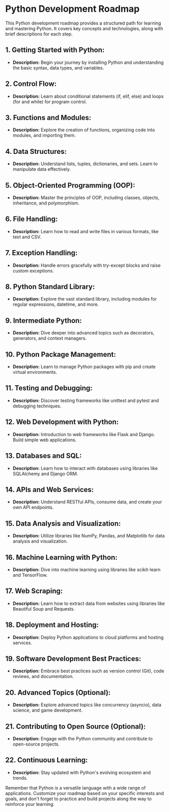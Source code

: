 # Python Development Roadmap

This Python development roadmap provides a structured path for learning and mastering Python. It covers key concepts and technologies, along with brief descriptions for each step.

## 1. **Getting Started with Python:**
   - **Description:** Begin your journey by installing Python and understanding the basic syntax, data types, and variables.

## 2. **Control Flow:**
   - **Description:** Learn about conditional statements (if, elif, else) and loops (for and while) for program control.

## 3. **Functions and Modules:**
   - **Description:** Explore the creation of functions, organizing code into modules, and importing them.

## 4. **Data Structures:**
   - **Description:** Understand lists, tuples, dictionaries, and sets. Learn to manipulate data effectively.

## 5. **Object-Oriented Programming (OOP):**
   - **Description:** Master the principles of OOP, including classes, objects, inheritance, and polymorphism.

## 6. **File Handling:**
   - **Description:** Learn how to read and write files in various formats, like text and CSV.

## 7. **Exception Handling:**
   - **Description:** Handle errors gracefully with try-except blocks and raise custom exceptions.

## 8. **Python Standard Library:**
   - **Description:** Explore the vast standard library, including modules for regular expressions, datetime, and more.

## 9. **Intermediate Python:**
   - **Description:** Dive deeper into advanced topics such as decorators, generators, and context managers.

## 10. **Python Package Management:**
   - **Description:** Learn to manage Python packages with pip and create virtual environments.

## 11. **Testing and Debugging:**
   - **Description:** Discover testing frameworks like unittest and pytest and debugging techniques.

## 12. **Web Development with Python:**
   - **Description:** Introduction to web frameworks like Flask and Django. Build simple web applications.

## 13. **Databases and SQL:**
   - **Description:** Learn how to interact with databases using libraries like SQLAlchemy and Django ORM.

## 14. **APIs and Web Services:**
   - **Description:** Understand RESTful APIs, consume data, and create your own API endpoints.

## 15. **Data Analysis and Visualization:**
   - **Description:** Utilize libraries like NumPy, Pandas, and Matplotlib for data analysis and visualization.

## 16. **Machine Learning with Python:**
   - **Description:** Dive into machine learning using libraries like scikit-learn and TensorFlow.

## 17. **Web Scraping:**
   - **Description:** Learn how to extract data from websites using libraries like Beautiful Soup and Requests.

## 18. **Deployment and Hosting:**
   - **Description:** Deploy Python applications to cloud platforms and hosting services.

## 19. **Software Development Best Practices:**
   - **Description:** Embrace best practices such as version control (Git), code reviews, and documentation.

## 20. **Advanced Topics (Optional):**
   - **Description:** Explore advanced topics like concurrency (asyncio), data science, and game development.

## 21. **Contributing to Open Source (Optional):**
   - **Description:** Engage with the Python community and contribute to open-source projects.

## 22. **Continuous Learning:**
   - **Description:** Stay updated with Python's evolving ecosystem and trends.

Remember that Python is a versatile language with a wide range of applications. Customize your roadmap based on your specific interests and goals, and don't forget to practice and build projects along the way to reinforce your learning.

